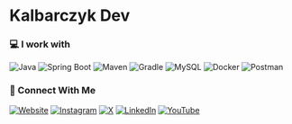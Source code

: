 # Kalbarczyk Dev

### 💻 I work with
![Java](https://img.shields.io/badge/Java-%23DD0031.svg?style=for-the-badge&logo=openjdk&logoColor=white)
![Spring Boot](https://img.shields.io/badge/Spring%20Boot-%236DB33F.svg?style=for-the-badge&logo=springboot&logoColor=white)
![Maven](https://img.shields.io/badge/Maven-C71A36?style=for-the-badge&logo=apachemaven&logoColor=white)
![Gradle](https://img.shields.io/badge/Gradle-02303A?style=for-the-badge&logo=gradle&logoColor=white)
![MySQL](https://img.shields.io/badge/MySQL-4479A1?style=for-the-badge&logo=mysql&logoColor=white)
![Docker](https://img.shields.io/badge/Docker-2496ED?style=for-the-badge&logo=docker&logoColor=white)
![Postman](https://img.shields.io/badge/Postman-FF6C37?style=for-the-badge&logo=postman&logoColor=white)


### 🔗 Connect With Me
[![Website](https://img.shields.io/badge/Website-%230077B5.svg?style=for-the-badge&logo=Google-chrome&logoColor=white)](https://kalbarczyk.dev/)
[![Instagram](https://img.shields.io/badge/Instagram-%23E4405F.svg?style=for-the-badge&logo=Instagram&logoColor=white)](https://www.instagram.com/kalbarczykdev/)
[![X](https://img.shields.io/badge/Twitter-%23000000.svg?style=for-the-badge&logo=X&logoColor=white)](https://x.com/KalbarczykDev)
[![LinkedIn](https://img.shields.io/badge/LinkedIn-%230A66C2.svg?style=for-the-badge&logo=linkedin&logoColor=white)](https://www.linkedin.com/in/oskalbarczyk/)
[![YouTube](https://img.shields.io/badge/YouTube-%23FF0000.svg?style=for-the-badge&logo=YouTube&logoColor=white)](https://www.youtube.com/@KalbarczykDev)






